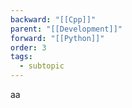 ```yaml
---
backward: "[[Cpp]]"
parent: "[[Development]]"
forward: "[[Python]]"
order: 3
tags:
  - subtopic
---
```

aa